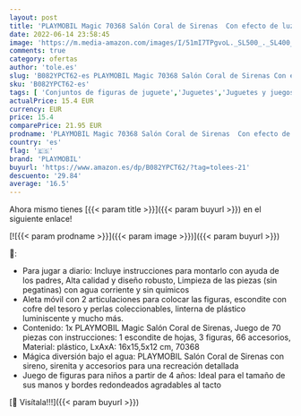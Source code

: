 ```yaml
---
layout: post
title: 'PLAYMOBIL Magic 70368 Salón Coral de Sirenas  Con efecto de luz y perlas para coleccionar  A partir de 4 años'
date: 2022-06-14 23:58:45
image: 'https://m.media-amazon.com/images/I/51mI7TPgvoL._SL500_._SL400_.jpg'
comments: true
category: ofertas
author: 'tole.es'
slug: 'B082YPCT62-es PLAYMOBIL Magic 70368 Salón Coral de Sirenas Con efecto de...'
sku: 'B082YPCT62-es'
tags: [ 'Conjuntos de figuras de juguete','Juguetes','Juguetes y juegos','Muñecos y figuras','playmobil','🇪🇸', ]
actualPrice: 15.4 EUR
currency: EUR
price: 15.4
comparePrice: 21.95 EUR
prodname: 'PLAYMOBIL Magic 70368 Salón Coral de Sirenas  Con efecto de luz y perlas para coleccionar  A partir de 4 años'
country: 'es'
flag: '🇪🇸'
brand: 'PLAYMOBIL'
buyurl: 'https://www.amazon.es/dp/B082YPCT62/?tag=tolees-21'
descuento: '29.84'
average: '16.5'
---
```


Ahora mismo tienes [{{< param title >}}]({{< param buyurl >}}) en el siguiente enlace!

[![{{< param prodname >}}]({{< param image >}})]({{< param buyurl >}})

🔎:

- Para jugar a diario: Incluye instrucciones para montarlo con ayuda de los padres, Alta calidad y diseño robusto, Limpieza de las piezas (sin pegatinas) con agua corriente y sin químicos
- Aleta móvil con 2 articulaciones para colocar las figuras, escondite con cofre del tesoro y perlas coleccionables, linterna de plástico luminiscente y mucho más.
- Contenido: 1x PLAYMOBIL Magic Salón Coral de Sirenas, Juego de 70 piezas con instrucciones: 1 escondite de hojas, 3 figuras, 66 accesorios, Material: plástico, LxAxA: 16x15,5x12 cm, 70368
- Mágica diversión bajo el agua: PLAYMOBIL Salón Coral de Sirenas con sireno, sirenita y accesorios para una recreación detallada
- Juego de figuras para niños a partir de 4 años: Ideal para el tamaño de sus manos y bordes redondeados agradables al tacto

[🛒 Visítala!!!]({{< param buyurl >}})

